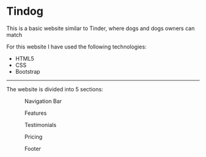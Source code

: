 <!-- Project Title -->
<h1>Tindog</h1>



<!-- Project Description -->
<p>This is a basic website similar to Tinder, where dogs and dogs owners can match</p> 
<p>For this website I have used the following technologies:</p>
<ul>
  <li>HTML5</li>
  <li>CSS</li>
  <li>Bootstrap</li>
</ul>
<hr>
<p>The website is divided into 5 sections:</p>
<ul>
  <ol>Navigation Bar</ol>
  <ol>Features</ol>
  <ol>Testimonials</ol>
  <ol>Pricing</ol>
  <ol>Footer</ol>
</ul>




